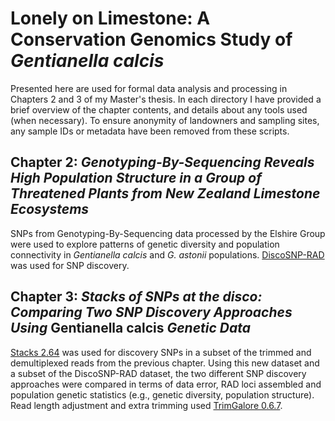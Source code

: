 # Lonely on Limestone: A Conservation Genomics Study of _Gentianella calcis_

Presented here are used for formal data analysis and processing in Chapters 2 and 3 of my Master's thesis. In each directory I have provided a brief overview of the chapter contents, and details about any tools used (when necessary). To ensure anonymity of landowners and sampling sites, any sample IDs or metadata have been removed from these scripts.

## Chapter 2: _Genotyping-By-Sequencing Reveals High Population Structure in a Group of Threatened Plants from New Zealand Limestone Ecosystems_
SNPs from Genotyping-By-Sequencing data processed by the Elshire Group were used to explore patterns of genetic diversity and population connectivity in _Gentianella calcis_ and _G. astonii_ populations. [DiscoSNP-RAD](https://github.com/GATB/DiscoSnp) was used for SNP discovery.

## Chapter 3: _Stacks of SNPs at the disco: Comparing Two SNP Discovery Approaches Using_ Gentianella calcis _Genetic Data_  
[Stacks 2.64](https://catchenlab.life.illinois.edu/stacks/) was used for discovery SNPs in a subset of the trimmed and demultiplexed reads from the previous chapter. Using this new dataset and a subset of the DiscoSNP-RAD dataset, the two different SNP discovery approaches were compared in terms of data error, RAD loci assembled and population genetic statistics (e.g., genetic diversity, population structure). Read length adjustment and extra trimming used [TrimGalore 0.6.7](https://github.com/FelixKrueger/TrimGalore).  
